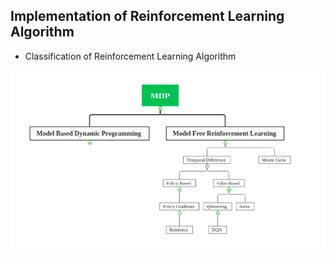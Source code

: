 ## Implementation of Reinforcement Learning Algorithm

- Classification of Reinforcement Learning Algorithm

![image-20210312113531753](./map.png)

